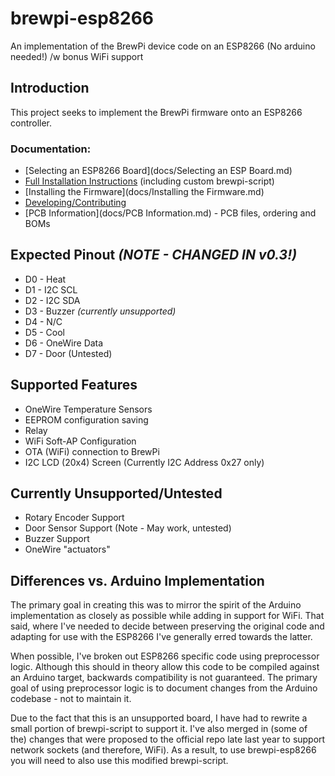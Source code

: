 # brewpi-esp8266
An implementation of the BrewPi device code on an ESP8266 (No arduino needed!) /w bonus WiFi support

## Introduction
This project seeks to implement the BrewPi firmware onto an ESP8266 controller.

### Documentation:
* [Selecting an ESP8266 Board](docs/Selecting an ESP Board.md)
* [Full Installation Instructions](docs/INSTALL.md) (including custom brewpi-script)
* [Installing the Firmware](docs/Installing the Firmware.md)
* [Developing/Contributing](docs/DEVELOP.md)
* [PCB Information](docs/PCB Information.md) - PCB files, ordering and BOMs

## Expected Pinout *(NOTE - CHANGED IN v0.3!)*
* D0 - Heat
* D1 - I2C SCL
* D2 - I2C SDA
* D3 - Buzzer *(currently unsupported)*
* D4 - N/C
* D5 - Cool
* D6 - OneWire Data
* D7 - Door (Untested)

## Supported Features
* OneWire Temperature Sensors
* EEPROM configuration saving
* Relay
* WiFi Soft-AP Configuration
* OTA (WiFi) connection to BrewPi 
* I2C LCD (20x4) Screen (Currently I2C Address 0x27 only)

## Currently Unsupported/Untested
* Rotary Encoder Support
* Door Sensor Support (Note - May work, untested)
* Buzzer Support
* OneWire "actuators"

## Differences vs. Arduino Implementation
The primary goal in creating this was to mirror the spirit of the Arduino implementation as closely as possible while adding in support for WiFi. That said, where I've needed to decide between preserving the original code and adapting for use with the ESP8266 I've generally erred towards the latter.

When possible, I've broken out ESP8266 specific code using preprocessor logic. Although this should in theory allow this code to be compiled against an Arduino target, backwards compatibility is not guaranteed. The primary goal of using preprocessor logic is to document changes from the Arduino codebase - not to maintain it. 

Due to the fact that this is an unsupported board, I have had to rewrite a small portion of brewpi-script to support it. I've also merged in (some of the) changes that were proposed to the official repo late last year to support network sockets (and therefore, WiFi). As a result, to use brewpi-esp8266 you will need to also use this modified brewpi-script. 


